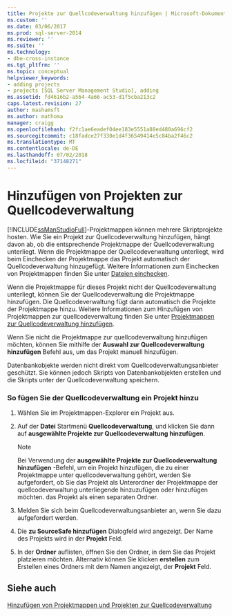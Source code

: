```yaml
---
title: Projekte zur Quellcodeverwaltung hinzufügen | Microsoft-Dokumentation
ms.custom: ''
ms.date: 03/06/2017
ms.prod: sql-server-2014
ms.reviewer: ''
ms.suite: ''
ms.technology:
- dbe-cross-instance
ms.tgt_pltfrm: ''
ms.topic: conceptual
helpviewer_keywords:
- adding projects
- projects [SQL Server Management Studio], adding
ms.assetid: fd4616b2-a564-4a66-ac53-d1f5cba213c2
caps.latest.revision: 27
author: mashamsft
ms.author: mathoma
manager: craigg
ms.openlocfilehash: f2fc1ae6eadef04ee183e5551a88ed480a696cf2
ms.sourcegitcommit: c18fadce27f330e1d4f36549414e5c84ba2f46c2
ms.translationtype: MT
ms.contentlocale: de-DE
ms.lasthandoff: 07/02/2018
ms.locfileid: "37148271"
---
```

# <a name="add-projects-to-source-control"></a>Hinzufügen von Projekten zur Quellcodeverwaltung
  [!INCLUDE[ssManStudioFull](../includes/ssmanstudiofull-md.md)]-Projektmappen können mehrere Skriptprojekte hosten. Wie Sie ein Projekt zur Quellcodeverwaltung hinzufügen, hängt davon ab, ob die entsprechende Projektmappe der Quellcodeverwaltung unterliegt. Wenn die Projektmappe der Quellcodeverwaltung unterliegt, wird beim Einchecken der Projektmappe das Projekt automatisch der Quellcodeverwaltung hinzugefügt. Weitere Informationen zum Einchecken von Projektmappen finden Sie unter [Dateien einchecken](../../2014/database-engine/check-in-files.md).  
  
 Wenn die Projektmappe für dieses Projekt nicht der Quellcodeverwaltung unterliegt, können Sie der Quellcodeverwaltung die Projektmappe hinzufügen. Die Quellcodeverwaltung fügt dann automatisch die Projekte der Projektmappe hinzu. Weitere Informationen zum Hinzufügen von Projektmappen zur quellcodeverwaltung finden Sie unter [Projektmappen zur Quellcodeverwaltung hinzufügen](../../2014/database-engine/add-solutions-to-source-control.md).  
  
 Wenn Sie nicht die Projektmappe zur quellcodeverwaltung hinzufügen möchten, können Sie mithilfe der **Auswahl zur Quellcodeverwaltung hinzufügen** Befehl aus, um das Projekt manuell hinzufügen.  
  
 Datenbankobjekte werden nicht direkt vom Quellcodeverwaltungsanbieter geschützt. Sie können jedoch Skripts von Datenbankobjekten erstellen und die Skripts unter der Quellcodeverwaltung speichern.  
  
### <a name="to-add-a-project-to-source-control"></a>So fügen Sie der Quellcodeverwaltung ein Projekt hinzu  
  
1.  Wählen Sie im Projektmappen-Explorer ein Projekt aus.  
  
2.  Auf der **Datei** Startmenü **Quellcodeverwaltung**, und klicken Sie dann auf **ausgewählte Projekte zur Quellcodeverwaltung hinzufügen**.  
  
    > [!NOTE]  
    >  Bei Verwendung der **ausgewählte Projekte zur Quellcodeverwaltung hinzufügen** -Befehl, um ein Projekt hinzufügen, die zu einer Projektmappe unter quellcodeverwaltung gehört, werden Sie aufgefordert, ob Sie das Projekt als Unterordner der Projektmappe der quellcodeverwaltung unterliegende hinzuzufügen oder hinzufügen möchten. das Projekt als einen separaten Ordner.  
  
3.  Melden Sie sich beim Quellcodeverwaltungsanbieter an, wenn Sie dazu aufgefordert werden.  
  
4.  Die **zu SourceSafe hinzufügen** Dialogfeld wird angezeigt. Der Name des Projekts wird in der **Projekt** Feld.  
  
5.  In der **Ordner** auflisten, öffnen Sie den Ordner, in dem Sie das Projekt platzieren möchten. Alternativ können Sie klicken **erstellen** zum Erstellen eines Ordners mit dem Namen angezeigt, der **Projekt** Feld.  
  
## <a name="see-also"></a>Siehe auch  
 [Hinzufügen von Projektmappen und Projekten zur Quellcodeverwaltung](../../2014/database-engine/add-solutions-and-projects-to-source-control.md)  
  
  
